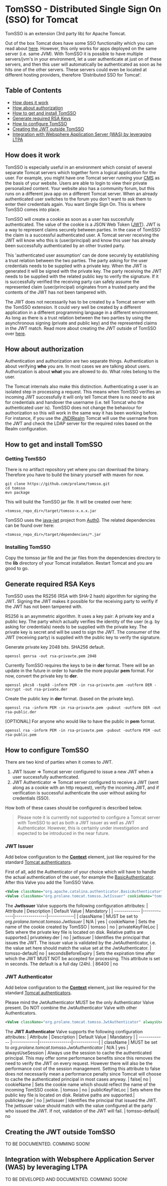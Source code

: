 # TomSSO - Distributed Single Sign On (SSO) for Tomcat

TomSSO is an extension (3rd party lib) for Apache Tomcat. 

Out of the box Tomcat does have some SSO functionality which you can read about [here](https://tomcat.apache.org/tomcat-7.0-doc/config/host.html#Single_Sign_On). However, this only works for apps deployed on the same server (i.e. same JVM). With TomSSO it is possible to have multiple servers/jvm's in your environment, let a user authenticate at just on of these servers, and then this user will automatically be authenticated as soon as he hits one of the other servers. These servers could even be located at different hosting providers, therefore 'Distributed SSO for Tomcat'.

## Table of Contents
* [How does it work](#howdoesitwork)
* [How about authorization](#authorization)
* [How to get and install TomSSO](#howtoget)
* [Generate required RSA Keys](#rsakeys)
* [How to configure TomSSO](#configure)
* [Creating the JWT outside TomSSO](#jwtcreation)
* [Integration with Websphere Application Server (WAS) by leveraging LTPA](#ltpa)

## <a name="howdoesitwork"></a>How does it work
TomSSO is especially useful in an environment which consist of several separate Tomcat servers which together form a logical application for the user. For example, you might have one Tomcat server running your [CMS](https://en.wikipedia.org/wiki/Content_management_system) as the basis of your website. Users are able to login to view their private personalized content. Your website also has a community forum, but this runs on a different java app on a different Tomcat server. When an already authenticated user switches to the forum you don't want to ask them to enter their credentials again. You want Single Sign On. This is where TomSSO comes into place.

TomSSO will create a cookie as soon as a user has succesfully authenticated. The value of the cookie is a JSON Web Token ([JWT](https://tools.ietf.org/html/rfc7519)). JWT is a way to represent claims securely between parties. In the case of TomSSO the claim is a successful authenticated user. A Tomcat server receiving the JWT will know who this is (user/principal) and know this user has already been successfully authenticated by an other trusted party. 

This 'authenticated user assumption' can de done securely by establishing a trust relation between the two parties. The party asking for the user credentials needs to be supplied with a private key. When the JWT is generated it will be signed with the private key. The party receiving the JWT needs to be supplied with the related public key to verify the signature. If it is successfully verified the receiving party can safely assume the represented claim (user/principal) originates from a trusted party and the contents of the JWT has not been tampered with. 

The JWT does not necessarily has to be created by a Tomcat server with the TomSSO extension. It could very well be created by a different application in a different programming language in a different environment. As long as there is a trust relation between the two parties by using the asynchronous signing (private and public key) and the represented claims in the JWT match. Read more about creating the JWT outside of TomSSO over [here](#jwtcreation).

## <a name="authorization"></a>How about authorization
Authentication and authorization are two separate things. Authentication is about verifying **who** you are. In most cases we are talking about users. Authorization is about **what** you are allowed to do. What roles belong to the user.

The Tomcat internals also make this distinction. Authenticating a user is an isolated step in processing a request. This means when TomSSO verifies an incoming JWT successfully it will only tell Tomcat there is no need to ask for credentials and handover the username (i.e. tell Tomcat who the authenticated user is). TomSSO does not change the behaviour for authorization so this will work in the same way it has been working before. For instance, if you use the [JNDIRealm](http://tomcat.apache.org/tomcat-8.5-doc/realm-howto.html#JNDIRealm) Tomcat will use the username from the JWT and check the LDAP server for the required roles based on the Realm configuration.

## <a name="howtoget"></a>How to get and install TomSSO
### Getting TomSSO
There is no artifact repository yet where you can download the binary. Therefore you have to build the binary yourself with maven for now.

```shell
git clone https://github.com/prolane/tomsso.git
cd tomsso
mvn package
```
    
This will build the TomSSO jar file. It will be created over here:

	<tomsso_repo_dir>/target/tomsso-x.x.x.jar

TomSSO uses the [java-jwt](https://github.com/auth0/java-jwt) project from [Auth0](https://auth0.com/). The related dependencies can be found over here:

	<tomsso_repo_dir>/target/dependencies/*.jar

### Installing TomSSO
Copy the tomsso jar file and the jar files from the dependencies directory to the **lib** directory of your Tomcat installation. Restart Tomcat and you are good to go.

## <a name="rsakeys"></a>Generate required RSA Keys
TomSSO uses the RS256 (RSA with SHA-2 hash) algorithm for signing the JWT. Signing the JWT makes it possible for the receiving party to verifiy if the JWT has not been tampered with.

RS256 is an asymmetric algorithm. It uses a key pair: A private key and a public key. The party which actually verifies the identity of the user (e.g. by asking for credentials) needs to be supplied with the private key. The private key is secret and will be used to sign the JWT. The consumer of the JWT (receiving party) is supplied with the public key to verify the signature.

Generate private key 2048 bits. SHA256 default.
```shell
openssl genrsa -out rsa-privavte.pem 2048
```

Currently TomSSO requires the keys to be in **der** format. There will be an update in the future in order to handle the more popular **pem** format. For now, convert the private key to **der**.
```shell
openssl pkcs8 -topk8 -inform PEM -in rsa-privavte.pem -outform DER -nocrypt -out rsa-private.der
```

Create the public key in **der** format. (based on the private key).
```shell
openssl rsa -inform PEM -in rsa-privavte.pem -pubout -outform DER -out rsa-public.der
```

[OPTIONAL]
For anyone who would like to have the public in **pem** format.
```shell
openssl rsa -inform PEM -in rsa-privavte.pem -pubout -outform PEM -out rsa-public.pem
```


## <a name="configure"></a>How to configure TomSSO
There are two kind of parties when it comes to JWT.

 1. JWT Issuer => Tomcat server configured to issue a new JWT when a user successfully authenticated.
 2. JWT Authenticator => Tomcat server configured to receive a JWT (sent along as a cookie with an http request), verify the incoming JWT, and if verification is successful authenticate the user without asking for credentials (SSO).

How both of these cases should be configured is described below.

> Please note it is currently not supported to configure a Tomcat server with TomSSO to act as both a JWT issuer as well as JWT Authenticator. However, this is certainly under investigation and expected to be introduced in the near future.

### JWT Issuer
Add below configuration to the [**Context**](https://tomcat.apache.org/tomcat-8.5-doc/config/context.html) element, just like required for the standard [Tomcat authenticators](https://tomcat.apache.org/tomcat-8.5-doc/config/valve.html#Authentication).

First of all, add the Authenticator of your choice which will have to handle the actual authentication of the user, for example the [BasicAuthenticator](https://tomcat.apache.org/tomcat-8.5-doc/config/valve.html#Basic_Authenticator_Valve). After this Valve you add the TomSSO Valve.

```xml
<Valve className="org.apache.catalina.authenticator.BasicAuthenticator"/>
<Valve className="org.prolane.tomcat.tomsso.JwtIssuer" cookieName="tomsso" privateKeyFileLoc="/etc/tomcat8/keys/priv.der" jwtIssuer="mywebsite.com" secondsBeforeExpiry="3600" />
```

The **JwtIssuer** Valve supports the following configuration attributes:
| Attribute     | Description | Default Value  | Mandatory   |
| ------------- |-------------|----------------|-------------|
| className     | MUST be set to *org.prolane.tomcat.tomsso.JwtIssuer*  | N/A | yes
| cookieName    | Sets the name of the cookie created by TomSSO | tomsso | no
| privateKeyFileLoc   | Sets where the private key file is located on disk. Relative paths are supported.| privatekey.der | no
| jwtIssuer           | Identifies the principal that issues the JWT. The issuer value is validated by the JwtAuthenticator, i.e. the value set here should match the value set at the JwtAuthenticator. | tomsso-default| no
| secondsBeforeExpiry | Sets the expiration time after which the JWT MUST NOT be accepted for processing. This attribute is set in seconds. The default is a full day (24h). | 86400 | no


### JWT Authenticator
Add below configuration to the [**Context**](https://tomcat.apache.org/tomcat-8.5-doc/config/context.html) element, just like required for the standard [Tomcat authenticators](https://tomcat.apache.org/tomcat-8.5-doc/config/valve.html#Authentication).

Please mind the JwtAuthenticator MUST be the only Authenticator Valve present. Do NOT combine the JwtAuthenticator Valve with other Authenticators.

```xml
<Valve className="org.prolane.tomcat.tomsso.JwtAuthenticator" alwaysUseSession="true" cookieName="tomsso" publicKeyFileLoc="/etc/tomcat8/keys/pub.der" jwtIssuer="mywebsite.com" />
```

The **JWT Authenticator** Valve supports the following configuration attributes:
| Attribute     | Description | Default Value  | Mandatory   |
| ------------- |-------------|----------------|-------------|
| className     | MUST be set to *org.prolane.tomcat.tomsso.JwtAuthenticator*  | N/A | yes
| alwaysUseSession    | Always use the session to cache the authenticated principal. This may offer some performance benefits since this removes the need to verify the JWT on every request. However there will also be the performance cost of the session management. Setting this attribute to false does not necessarily mean a performance penalty since Tomcat will choose to cache the authenticated principal in most cases anyway. | false| no
| cookieName    | Sets the cookie name which should reflect the name of the incoming TomSSO cookie. | tomsso | no
| publicKeyFileLoc   | Sets where the public key file is located on disk. Relative paths are supported.| publickey.der | no
| jwtIssuer           | Identifies the principal that issued the JWT. The jwtIssuer value should match with the value configured at the party who issued the JWT. If not, validation of the JWT will fail. | tomsso-default| no

## <a name="jwtcreation"></a>Creating the JWT outside TomSSO
TO BE DOCUMENTED. COMMING SOON!

## <a name="ltpa"></a>Integration with Websphere Application Server (WAS) by leveraging LTPA
TO BE DEVELOPED AND DOCUMENTED. COMMING SOON!